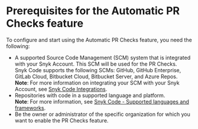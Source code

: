 # Prerequisites for the Automatic PR Checks feature

To configure and start using the Automatic PR Checks feature, you need the following:

* A supported Source Code Management (SCM) system that is integrated with your Snyk Account. This SCM will be used for the PR Checks.\
  Snyk Code supports the following SCMs: GitHub, GitHub Enterprise, GitLab Cloud, Bitbucket Cloud, Bitbucket Server, and Azure Repos.\
  **Note**: For more information on integrating your SCM with your Snyk Account, see [Snyk Code Integrations](https://docs.snyk.io/products/snyk-code/key-features/integrations).
* Repositories with code in a supported language and platform.\
  **Note**: For more information, see [Snyk Code - Supported languages and frameworks](../snyk-code-language-and-framework-support.md).
* Be the owner or administrator of the specific organization for which you want to enable the PR Checks feature.
